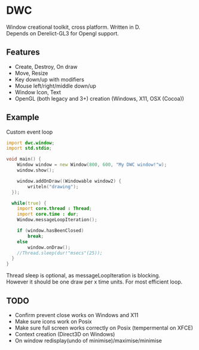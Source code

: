 DWC
===

Window creational toolkit, cross platform. Written in D.<br/>
Depends on Derelict-GL3 for Opengl support.

Features
--------
* Create, Destroy, On draw
* Move, Resize
* Key down/up with modifiers
* Mouse left/right/middle down/up
* Window Icon, Text
* OpenGL (both legacy and 3+) creation (Windows, X11, OSX (Cocoa))

Example
-------
Custom event loop
```D
import dwc.window;
import std.stdio;

void main() {
	Window window = new Window(800, 600, "My DWC window!"w);
	window.show();

	window.addOnDraw((Windowable window2) {
		writeln("drawing");
  });

  while(true) {
    import core.thread : Thread;
    import core.time : dur;
    Window.messageLoopIteration();

    if (window.hasBeenClosed)
        break;
    else
        window.onDraw();
    //Thread.sleep(dur!"msecs"(25));
  }
}
```
Thread sleep is optional, as messageLoopIteration is blocking.<br/>
However it should be one draw per x time units. For most efficient loop.

TODO
-----
* Confirm prevent close works on Windows and X11
* Make sure icons work on Posix
* Make sure full screen works correctly on Posix (tempermental on XFCE)
* Context creation (Direct3D on Windows)
* On window redisplay(undo of minimise)/maximise/minimise
